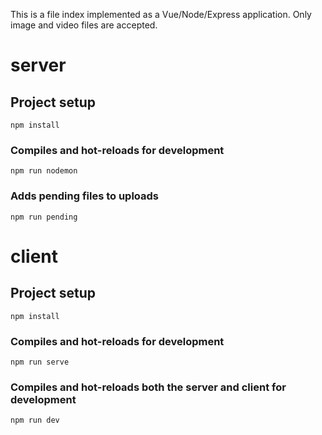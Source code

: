 This is a file index implemented as a Vue/Node/Express application. Only image and video files are accepted.

# server

## Project setup
```
npm install
```

### Compiles and hot-reloads for development
```
npm run nodemon
```

### Adds pending files to uploads
```
npm run pending
```

# client

## Project setup
```
npm install
```

### Compiles and hot-reloads for development
```
npm run serve
```

### Compiles and hot-reloads both the server and client for development
```
npm run dev
```
